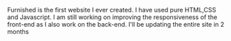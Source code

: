  Furnished is the first website I ever created. 
 I have used pure HTML,CSS and Javascript. 
 I am still working on improving the responsiveness of the front-end as I also work on the back-end. 
 I'll be updating the entire site in 2 months
